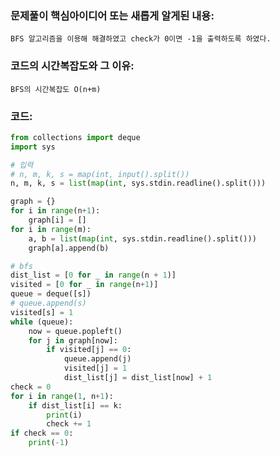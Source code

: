 ### 문제풀이 핵심아이디어 또는 새롭게 알게된 내용: 
    BFS 알고리즘을 이용해 해결하였고 check가 0이면 -1을 출력하도록 하였다. 
    
### 코드의 시간복잡도와 그 이유:
    BFS의 시간복잡도 O(n+m) 


### 코드:
```python
from collections import deque
import sys

# 입력
# n, m, k, s = map(int, input().split())
n, m, k, s = list(map(int, sys.stdin.readline().split()))

graph = {}
for i in range(n+1):
    graph[i] = []
for i in range(m):
    a, b = list(map(int, sys.stdin.readline().split()))
    graph[a].append(b)

# bfs
dist_list = [0 for _ in range(n + 1)]
visited = [0 for _ in range(n+1)]
queue = deque([s])
# queue.append(s)
visited[s] = 1
while (queue):
    now = queue.popleft()
    for j in graph[now]:
        if visited[j] == 0:
            queue.append(j)
            visited[j] = 1
            dist_list[j] = dist_list[now] + 1
check = 0
for i in range(1, n+1):
    if dist_list[i] == k:
        print(i)
        check += 1
if check == 0:
    print(-1)
```
